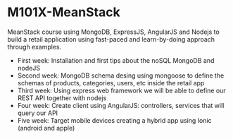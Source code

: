 # M101X-MeanStack
MeanStack course using MongoDB, ExpressJS, AngularJS and Nodejs to build a retail application using fast-paced and learn-by-doing approach through examples.
- First week: Installation and first tips about the noSQL MongoDB and nodeJS
- Second week: MongoDB schema desing using mongoose to define the schemas of products, categories, users, etc inside the retail app
- Third week: Using express web framework we will be able to define our REST API together with nodejs
- Four week: Create client using AngularJS: controllers, services that will query our API
- Five week: Target mobile devices creating a hybrid app using Ionic (android and apple)
